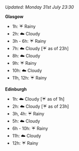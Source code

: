 *Updated: Monday 31st July 23:30*

**Glasgow**

* 1h: :umbrella: Rainy
* 2h: :cloud: Cloudy
* 3h - 6h: :umbrella: Rainy
* 7h: :cloud: Cloudy [:umbrella: as of 23h]
* 8h: :cloud: Cloudy
* 9h: :umbrella: Rainy
* 10h: :cloud: Cloudy
* 11h, 12h: :umbrella: Rainy

**Edinburgh**

* 1h: :cloud: Cloudy [:umbrella: as of 1h]
* 2h: :cloud: Cloudy [:umbrella: as of 23h]
* 3h, 4h: :umbrella: Rainy
* 5h: :cloud: Cloudy
* 6h - 10h: :umbrella: Rainy
* 11h: :cloud: Cloudy
* 12h: :umbrella: Rainy
